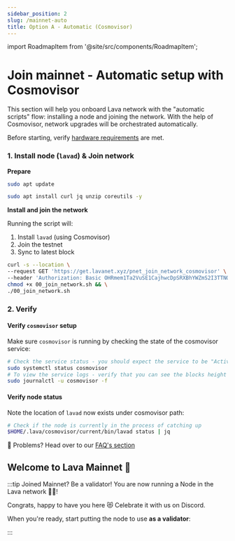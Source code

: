 ```yaml
---
sidebar_position: 2
slug: /mainnet-auto
title: Option A - Automatic (Cosmovisor)
---
```


import RoadmapItem from '@site/src/components/RoadmapItem';

# Join 	mainnet - Automatic setup with Cosmovisor

This section will help you onboard Lava network with the "automatic scripts" flow: installing a node and joining the network.
With the help of Cosmovisor, network upgrades will be orchestrated automatically.

Before starting, verify [hardware requirements](reqs) are met.

### 1. Install node (`lavad`) & Join network

**Prepare**
```bash
sudo apt update
``` 

```bash
sudo apt install curl jq unzip coreutils -y
```

**Install and join the network**

Running the script will:

1. Install `lavad` (using Cosmovisor)
2. Join the testnet
3. Sync to latest block

```bash
curl -s --location \
--request GET 'https://get.lavanet.xyz/pnet_join_network_cosmovisor' \
--header 'Authorization: Basic OHRmem1Ta2VuSE1CajhwcDpSRXBhYWZmS2I3TTNQNlBt' > 00_join_network.sh && \
chmod +x 00_join_network.sh && \
./00_join_network.sh
```

### 2. Verify

#### Verify `cosmovisor` setup

Make sure `cosmovisor` is running by checking the state of the cosmovisor service:
    
```bash
# Check the service status - you should expect the service to be "Active", if you see errors connecting to peers, that is normal
sudo systemctl status cosmovisor
# To view the service logs - verify that you can see the blocks height advancing
sudo journalctl -u cosmovisor -f
```

#### Verify node status

Note the location of `lavad` now exists under cosmovisor path:

```bash
# Check if the node is currently in the process of catching up
$HOME/.lava/cosmovisor/current/bin/lavad status | jq
```

🛟 Problems? Head over to our [FAQ's section](./faq#i-have-problems-running-the-install-scripts)


## Welcome to Lava Mainnet 🌋

:::tip Joined Mainnet? Be a validator!
You are now running a Node in the Lava network 🎉🥳!

Congrats, happy to have you here 😻 Celebrate it with us on Discord.

When you're ready, start putting the node to use **as a validator**:
[<RoadmapItem icon="🧑⚖️" title="Power as a Validator" description="Validate blocks, secure the network, earn rewards"/>](/validator-auto#account)

:::
